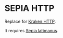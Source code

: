 # SEPIA HTTP

Replace for [Kraken HTTP](http://www.assembla.com/code/kraken-http/).

It requires [Sepia latimanus](https://github.com/cacilhas/sepia/).
